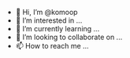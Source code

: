 - 👋 Hi, I’m @komoop
- 👀 I’m interested in ...
- 🌱 I’m currently learning ...
- 💞️ I’m looking to collaborate on ...
- 📫 How to reach me ...

<!---
komoop/komoop is a ✨ special ✨ repository because its `README.md` (this file) appears on your GitHub profile.
You can click the Preview link to take a look at your changes.
--->

